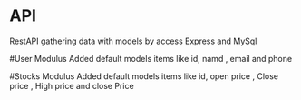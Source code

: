 # API
RestAPI gathering data with models by access Express and MySql

#User Modulus
Added default models items like id, namd , email and phone

#Stocks Modulus
Added default models items like id, open price , Close price , High price and close Price
